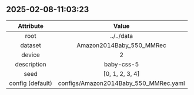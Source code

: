 
## 2025-02-08-11:03:23 


|  Attribute   |   Value   |
| :-------------: | :-----------: |
|  root  |   ../../data    |
|  dataset  |   Amazon2014Baby_550_MMRec    |
|  device  |   2    |
|  description  |   baby-css-5    |
|  seed  |   [0, 1, 2, 3, 4]    |
|  config (default)  |   configs/Amazon2014Baby_550_MMRec.yaml    |
